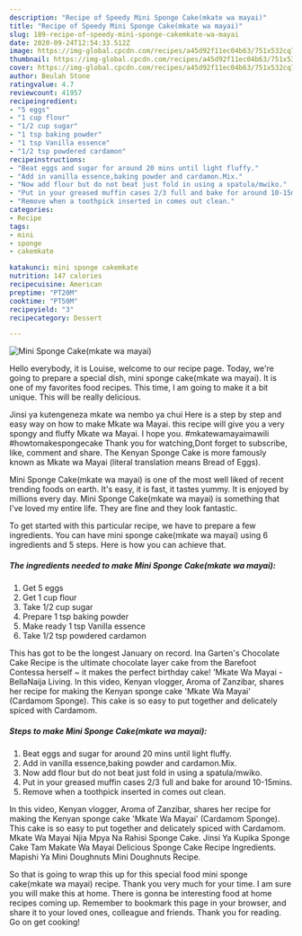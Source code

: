 ```yaml
---
description: "Recipe of Speedy Mini Sponge Cake(mkate wa mayai)"
title: "Recipe of Speedy Mini Sponge Cake(mkate wa mayai)"
slug: 189-recipe-of-speedy-mini-sponge-cakemkate-wa-mayai
date: 2020-09-24T12:54:33.512Z
image: https://img-global.cpcdn.com/recipes/a45d92f11ec04b63/751x532cq70/mini-sponge-cakemkate-wa-mayai-recipe-main-photo.jpg
thumbnail: https://img-global.cpcdn.com/recipes/a45d92f11ec04b63/751x532cq70/mini-sponge-cakemkate-wa-mayai-recipe-main-photo.jpg
cover: https://img-global.cpcdn.com/recipes/a45d92f11ec04b63/751x532cq70/mini-sponge-cakemkate-wa-mayai-recipe-main-photo.jpg
author: Beulah Stone
ratingvalue: 4.7
reviewcount: 41957
recipeingredient:
- "5 eggs"
- "1 cup flour"
- "1/2 cup sugar"
- "1 tsp baking powder"
- "1 tsp Vanilla essence"
- "1/2 tsp powdered cardamon"
recipeinstructions:
- "Beat eggs and sugar for around 20 mins until light fluffy."
- "Add in vanilla essence,baking powder and cardamon.Mix."
- "Now add flour but do not beat just fold in using a spatula/mwiko."
- "Put in your greased muffin cases 2/3 full and bake for around 10-15mins."
- "Remove when a toothpick inserted in comes out clean."
categories:
- Recipe
tags:
- mini
- sponge
- cakemkate

katakunci: mini sponge cakemkate 
nutrition: 147 calories
recipecuisine: American
preptime: "PT20M"
cooktime: "PT50M"
recipeyield: "3"
recipecategory: Dessert

---
```



![Mini Sponge Cake(mkate wa mayai)](https://img-global.cpcdn.com/recipes/a45d92f11ec04b63/751x532cq70/mini-sponge-cakemkate-wa-mayai-recipe-main-photo.jpg)

Hello everybody, it is Louise, welcome to our recipe page. Today, we're going to prepare a special dish, mini sponge cake(mkate wa mayai). It is one of my favorites food recipes. This time, I am going to make it a bit unique. This will be really delicious.

Jinsi ya kutengeneza mkate wa nembo ya chui Here is a step by step and easy way on how to make Mkate wa Mayai. this recipe will give you a very spongy and fluffy Mkate wa Mayai. I hope you. #mkatewamayaimawili #howtomakespongecake Thank you for watching,Dont forget to subscribe, like, comment and share. The Kenyan Sponge Cake is more famously known as Mkate wa Mayai (literal translation means Bread of Eggs).

Mini Sponge Cake(mkate wa mayai) is one of the most well liked of recent trending foods on earth. It's easy, it is fast, it tastes yummy. It is enjoyed by millions every day. Mini Sponge Cake(mkate wa mayai) is something that I've loved my entire life. They are fine and they look fantastic.


To get started with this particular recipe, we have to prepare a few ingredients. You can have mini sponge cake(mkate wa mayai) using 6 ingredients and 5 steps. Here is how you can achieve that.

<!--inarticleads1-->

##### The ingredients needed to make Mini Sponge Cake(mkate wa mayai):

1. Get 5 eggs
1. Get 1 cup flour
1. Take 1/2 cup sugar
1. Prepare 1 tsp baking powder
1. Make ready 1 tsp Vanilla essence
1. Take 1/2 tsp powdered cardamon


This has got to be the longest January on record. Ina Garten&#39;s Chocolate Cake Recipe is the ultimate chocolate layer cake from the Barefoot Contessa herself ~ it makes the perfect birthday cake! &#39;Mkate Wa Mayai - BellaNaija Living. In this video, Kenyan vlogger, Aroma of Zanzibar, shares her recipe for making the Kenyan sponge cake &#39;Mkate Wa Mayai&#39; (Cardamom Sponge). This cake is so easy to put together and delicately spiced with Cardamom. 

<!--inarticleads2-->

##### Steps to make Mini Sponge Cake(mkate wa mayai):

1. Beat eggs and sugar for around 20 mins until light fluffy.
1. Add in vanilla essence,baking powder and cardamon.Mix.
1. Now add flour but do not beat just fold in using a spatula/mwiko.
1. Put in your greased muffin cases 2/3 full and bake for around 10-15mins.
1. Remove when a toothpick inserted in comes out clean.


In this video, Kenyan vlogger, Aroma of Zanzibar, shares her recipe for making the Kenyan sponge cake &#39;Mkate Wa Mayai&#39; (Cardamom Sponge). This cake is so easy to put together and delicately spiced with Cardamom. Mkate Wa Mayai Njia Mpya Na Rahisi Sponge Cake. Jinsi Ya Kupika Sponge Cake Tam Makate Wa Mayai Delicious Sponge Cake Recipe Ingredients. Mapishi Ya Mini Doughnuts Mini Doughnuts Recipe. 

So that is going to wrap this up for this special food mini sponge cake(mkate wa mayai) recipe. Thank you very much for your time. I am sure you will make this at home. There is gonna be interesting food at home recipes coming up. Remember to bookmark this page in your browser, and share it to your loved ones, colleague and friends. Thank you for reading. Go on get cooking!
